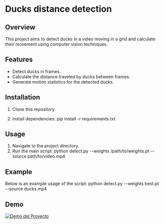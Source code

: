 # Ducks distance detection
## Overview
This project aims to detect ducks in a video moving in a grid and calculate their movement using computer vision techniques.

## Features
- Detect ducks in frames.
- Calculate the distance traveled by ducks between frames.
- Generate motion statistics for the detected ducks.

## Installation
1. Clone this repository

2. Install dependencies:
pip install -r requirements.txt

## Usage
1. Navigate to the project directory.
2. Run the main script:
python detect.py --weights /path/to/weights.pt --source path/to/video.mp4

## Example
Below is an example usage of the script:
python detect.py --weights best.pt --source ducks.mp4

## Demo

[![Demo del Proyecto](http://img.youtube.com/vi/olWXXbzrLfk/0.jpg)](http://www.youtube.com/watch?v=olWXXbzrLfk)

